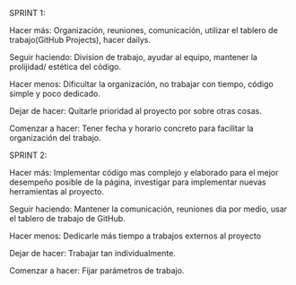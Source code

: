 SPRINT 1:

Hacer más: Organización, reuniones, comunicación, utilizar el tablero de trabajo(GitHub Projects), hacer dailys.

Seguir haciendo: Division de trabajo, ayudar al equipo, mantener la prolijidad/ estética del código.

Hacer menos: Dificultar la organización, no trabajar con tiempo, código simple y poco dedicado.

Dejar de hacer: Quitarle prioridad al proyecto por sobre otras cosas.

Comenzar a hacer: Tener fecha y horario concreto para facilitar la organización del trabajo.

SPRINT 2:

Hacer más: Implementar código mas complejo y elaborado para el mejor desempeño posible de la página, investigar para implementar nuevas herramientas al proyecto.

Seguir haciendo: Mantener la comunicación, reuniones dia por medio, usar el tablero de trabajo de GitHub.

Hacer menos: Dedicarle más tiempo a trabajos externos al proyecto

Dejar de hacer: Trabajar tan individualmente.

Comenzar a hacer: Fijar parámetros de trabajo.